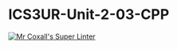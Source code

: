 # ICS3UR-Unit-2-03-CPP

[![Mr Coxall's Super Linter](https://github.com/KaitlynIp64/ICS3UR-Unit-2-03-CPP/workflows/Mr%20Coxall's%20Super%20Linter/badge.svg)](https://github.com/KaitlynIp64/ICS3UR-Unit-2-03-CPP/actions/)
